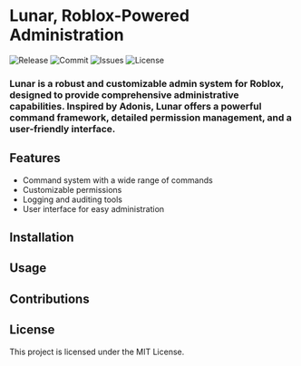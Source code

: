 
# Lunar, Roblox-Powered Administration

![Release](https://img.shields.io/github/v/release/HeartOfIrons/Lunar)
![Commit](https://img.shields.io/github/last-commit/HeartOfIrons/Lunar)
![Issues](https://img.shields.io/github/issues/HeartOfIrons/Lunar)
![License](https://img.shields.io/github/license/HeartOfIrons/Lunar)


### Lunar is a robust and customizable admin system for Roblox, designed to provide comprehensive administrative capabilities. Inspired by Adonis, Lunar offers a powerful command framework, detailed permission management, and a user-friendly interface.

## Features
- Command system with a wide range of commands
- Customizable permissions
- Logging and auditing tools
- User interface for easy administration

## Installation

## Usage

## Contributions

## License
This project is licensed under the MIT License.

